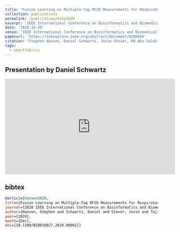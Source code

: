 ```yaml
---
title: "Fusion Learning on Multiple-Tag RFID Measurements for Respiratory Rate Monitoring"
collection: publications
permalink: /publication/bibe2020
excerpt: 'IEEE International Conference on Bioinformatics and Biomedical Engineering (BIBE)'
date: '2020-10-26'
venue: 'IEEE International Conference on Bioinformatics and Biomedical Engineering (BIBE)'
paperurl: 'https://ieeexplore.ieee.org/abstract/document/9288084'
citation: "Stephen Hansen, Daniel Schwartz, Jesse Stover, Md Abu Saleh Tajin, William M. Mongan, and Kapil R. Dandekar.  Fusion Learning on Multiple-Tag RFID Measurements for Respiratory Rate Monitoring.  IEEE International Conference on Bioinformatics and Biomedical Engineering (BIBE), October, 2020."
tags: 
  - smartfabrics
---
```


## Presentation by Daniel Schwartz

<iframe width="560" height="315" src="https://www.youtube.com/embed/LplpmXuGtwY" frameborder="0" allow="encrypted-media" allowfullscreen></iframe>

## bibtex
```bibtex
@article{hansen2020, 
title={Fusion Learning on Multiple-Tag RFID Measurements for Respiratory Rate Monitoring}, 
journal={2020 IEEE International Conference on Bioinformatics and Biomedical Engineering (BIBE)}, 
author={Hansen, Stephen and Schwartz, Daniel and Stover, Jesse and Tajin, Md Abu Saleh and Mongan, William M. and Dandekar, Kapil R.}, 
year={2020}, 
month={Dec},
doi={10.1109/BIBE50027.2020.00082}}
```